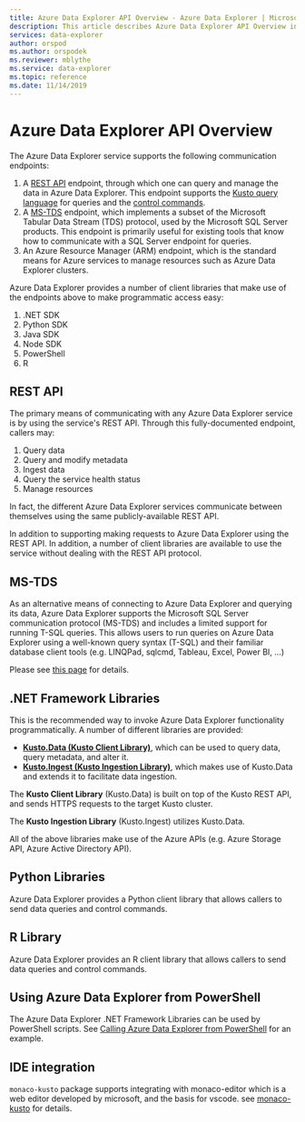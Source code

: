 ```yaml
---
title: Azure Data Explorer API Overview - Azure Data Explorer | Microsoft Docs
description: This article describes Azure Data Explorer API Overview in Azure Data Explorer.
services: data-explorer
author: orspod
ms.author: orspodek
ms.reviewer: mblythe
ms.service: data-explorer
ms.topic: reference
ms.date: 11/14/2019
---
```

# Azure Data Explorer API Overview

The Azure Data Explorer service supports the following communication endpoints:

1. A [REST API](#rest-api) endpoint, through which one can query and manage the data in Azure Data Explorer.
   This endpoint supports the [Kusto query language](../query/index.md) for queries
   and the [control commands](../management/index.md).
2. A [MS-TDS](#ms-tds) endpoint, which implements a subset of the Microsoft
   Tabular Data Stream (TDS) protocol, used by the Microsoft SQL Server products.
   This endpoint is primarily useful for existing tools that know how to communicate
   with a SQL Server endpoint for queries.
3. An Azure Resource Manager (ARM) endpoint, which is the standard means for
   Azure services to manage resources such as Azure Data Explorer clusters.

Azure Data Explorer provides a number of client libraries that make use of the
endpoints above to make programmatic access easy:

1. .NET SDK
2. Python SDK
3. Java SDK
4. Node SDK 
5. PowerShell
6. R

## REST API

The primary means of communicating with any Azure Data Explorer service
is by using the service's REST API. Through this fully-documented
endpoint, callers may:

1. Query data
2. Query and modify metadata
3. Ingest data
4. Query the service health status
5. Manage resources

In fact, the different Azure Data Explorer services communicate between
themselves using the same publicly-available REST API.

In addition to supporting making requests to Azure Data Explorer using the
REST API. In addition, a number of
client libraries are available to use the service
without dealing with the REST API protocol.

## MS-TDS

As an alternative means of connecting to Azure Data Explorer and querying its data, Azure Data Explorer supports the Microsoft SQL Server communication protocol (MS-TDS)
and includes a limited support for running T-SQL queries. This allows users
to run queries on Azure Data Explorer using a well-known query syntax (T-SQL) and their
familiar database client tools (e.g. LINQPad, sqlcmd, Tableau, Excel, Power BI, ...)

Please see [this page](tds/index.md) for details.

## .NET Framework Libraries

This is the recommended way to invoke Azure Data Explorer functionality programmatically.
A number of different libraries are provided:

- [**Kusto.Data (Kusto Client Library)**](./netfx/about-kusto-data.md), which can be used to query data, query metadata, and alter it.
- [**Kusto.Ingest (Kusto Ingestion Library)**](netfx/about-kusto-ingest.md), which makes use of Kusto.Data and extends it to facilitate
   data ingestion.


The **Kusto Client Library** (Kusto.Data) is built on top of the Kusto REST API,
and sends HTTPS requests to the target Kusto cluster. 

The **Kusto Ingestion Library** (Kusto.Ingest) utilizes Kusto.Data.



All of the above libraries make use of the Azure APIs (e.g. Azure Storage API, Azure Active Directory API).

## Python Libraries

Azure Data Explorer provides a Python client library that allows callers to send data queries and control commands.

## R Library

Azure Data Explorer provides an R client library that allows callers to send data queries and control commands.



## Using Azure Data Explorer from PowerShell

The Azure Data Explorer .NET Framework Libraries can be used by PowerShell scripts.
See [Calling Azure Data Explorer from PowerShell](powershell/powershell.md) for an example.

## IDE integration

`monaco-kusto` package supports integrating with monaco-editor which is a web editor developed by microsoft, and the basis for vscode.
see [monaco-kusto](monaco/monaco-kusto.md) for details.